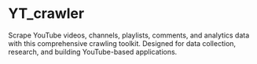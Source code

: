 # YT_crawler
Scrape YouTube videos, channels, playlists, comments, and analytics data with this comprehensive crawling toolkit. Designed for data collection, research, and building YouTube-based applications.
